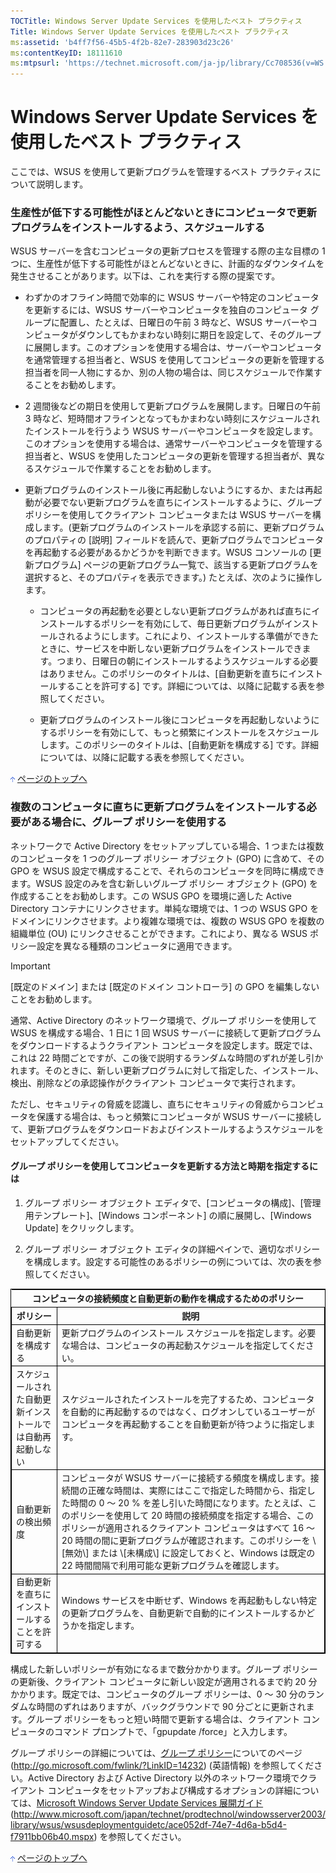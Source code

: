 ```yaml
---
TOCTitle: Windows Server Update Services を使用したベスト プラクティス
Title: Windows Server Update Services を使用したベスト プラクティス
ms:assetid: 'b4ff7f56-45b5-4f2b-82e7-283903d23c26'
ms:contentKeyID: 18111610
ms:mtpsurl: 'https://technet.microsoft.com/ja-jp/library/Cc708536(v=WS.10)'
---
```


Windows Server Update Services を使用したベスト プラクティス
============================================================

ここでは、WSUS を使用して更新プログラムを管理するベスト プラクティスについて説明します。

### 生産性が低下する可能性がほとんどないときにコンピュータで更新プログラムをインストールするよう、スケジュールする

WSUS サーバーを含むコンピュータの更新プロセスを管理する際の主な目標の 1 つに、生産性が低下する可能性がほとんどないときに、計画的なダウンタイムを発生させることがあります。以下は、これを実行する際の提案です。

-   わずかのオフライン時間で効率的に WSUS サーバーや特定のコンピュータを更新するには、WSUS サーバーやコンピュータを独自のコンピュータ グループに配置し、たとえば、日曜日の午前 3 時など、WSUS サーバーやコンピュータがダウンしてもかまわない時刻に期日を設定して、そのグループに展開します。このオプションを使用する場合は、サーバーやコンピュータを通常管理する担当者と、WSUS を使用してコンピュータの更新を管理する担当者を同一人物にするか、別の人物の場合は、同じスケジュールで作業することをお勧めします。

-   2 週間後などの期日を使用して更新プログラムを展開します。日曜日の午前 3 時など、短時間オフラインとなってもかまわない時刻にスケジュールされたインストールを行うよう WSUS サーバーやコンピュータを設定します。このオプションを使用する場合は、通常サーバーやコンピュータを管理する担当者と、WSUS を使用したコンピュータの更新を管理する担当者が、異なるスケジュールで作業することをお勧めします。

-   更新プログラムのインストール後に再起動しないようにするか、または再起動が必要でない更新プログラムを直ちにインストールするように、グループ ポリシーを使用してクライアント コンピュータまたは WSUS サーバーを構成します。(更新プログラムのインストールを承認する前に、更新プログラムのプロパティの \[説明\] フィールドを読んで、更新プログラムでコンピュータを再起動する必要があるかどうかを判断できます。WSUS コンソールの \[更新プログラム\] ページの更新プログラム一覧で、該当する更新プログラムを選択すると、そのプロパティを表示できます。) たとえば、次のように操作します。

    -   コンピュータの再起動を必要としない更新プログラムがあれば直ちにインストールするポリシーを有効にして、毎日更新プログラムがインストールされるようにします。これにより、インストールする準備ができたときに、サービスを中断しない更新プログラムをインストールできます。つまり、日曜日の朝にインストールするようスケジュールする必要はありません。このポリシーのタイトルは、\[自動更新を直ちにインストールすることを許可する\] です。詳細については、以降に記載する表を参照してください。

    -   更新プログラムのインストール後にコンピュータを再起動しないようにするポリシーを有効にして、もっと頻繁にインストールをスケジュールします。このポリシーのタイトルは、\[自動更新を構成する\] です。詳細については、以降に記載する表を参照してください。

![](images/Cc708536.arrow_px_up(ja-jp,WS.10).gif) [ページのトップへ](#ctl00_rs1_eb1_panel1)

### 複数のコンピュータに直ちに更新プログラムをインストールする必要がある場合に、グループ ポリシーを使用する

ネットワークで Active Directory をセットアップしている場合、1 つまたは複数のコンピュータを 1 つのグループ ポリシー オブジェクト (GPO) に含めて、その GPO を WSUS 設定で構成することで、それらのコンピュータを同時に構成できます。WSUS 設定のみを含む新しいグループ ポリシー オブジェクト (GPO) を作成することをお勧めします。この WSUS GPO を環境に適した Active Directory コンテナにリンクさせます。単純な環境では、1 つの WSUS GPO をドメインにリンクさせます。より複雑な環境では、複数の WSUS GPO を複数の組織単位 (OU) にリンクさせることができます。これにより、異なる WSUS ポリシー設定を異なる種類のコンピュータに適用できます。

> [!IMPORTANT]  
> \[既定のドメイン\] または \[既定のドメイン コントローラ\] の GPO を編集しないことをお勧めします。

通常、Active Directory のネットワーク環境で、グループ ポリシーを使用して WSUS を構成する場合、1 日に 1 回 WSUS サーバーに接続して更新プログラムをダウンロードするようクライアント コンピュータを設定します。既定では、これは 22 時間ごとですが、この後で説明するランダムな時間のずれが差し引かれます。そのときに、新しい更新プログラムに対して指定した、インストール、検出、削除などの承認操作がクライアント コンピュータで実行されます。

ただし、セキュリティの脅威を認識し、直ちにセキュリティの脅威からコンピュータを保護する場合は、もっと頻繁にコンピュータが WSUS サーバーに接続して、更新プログラムをダウンロードおよびインストールするようスケジュールをセットアップしてください。

#### グループ ポリシーを使用してコンピュータを更新する方法と時期を指定するには

1.  グループ ポリシー オブジェクト エディタで、\[コンピュータの構成\]、\[管理用テンプレート\]、\[Windows コンポーネント\] の順に展開し、\[Windows Update\] をクリックします。

2.  グループ ポリシー オブジェクト エディタの詳細ペインで、適切なポリシーを構成します。設定する可能性のあるポリシーの例については、次の表を参照してください。

 
<table style="border:1px solid black;">
<tr>
<th colspan="2">
コンピュータの接続頻度と自動更新の動作を構成するためのポリシー
</th>
</tr>
<tr>
<th style="border:1px solid black;" >
ポリシー

</th>
<th style="border:1px solid black;" >
説明

</th>
</tr>
<tr>
<td style="border:1px solid black;">
自動更新を構成する

</td>
<td style="border:1px solid black;">
更新プログラムのインストール スケジュールを指定します。必要な場合は、コンピュータの再起動スケジュールを指定してください。

</td>
</tr>
<tr>
<td style="border:1px solid black;">
スケジュールされた自動更新インストールでは自動再起動しない

</td>
<td style="border:1px solid black;">
スケジュールされたインストールを完了するため、コンピュータを自動的に再起動するのではなく、ログオンしているユーザーがコンピュータを再起動することを自動更新が待つように指定します。

</td>
</tr>
<tr>
<td style="border:1px solid black;">
自動更新の検出頻度

</td>
<td style="border:1px solid black;">
コンピュータが WSUS サーバーに接続する頻度を構成します。接続間の正確な時間は、実際にはここで指定した時間から、指定した時間の 0 ～ 20 % を差し引いた時間になります。たとえば、このポリシーを使用して 20 時間の接続頻度を指定する場合、このポリシーが適用されるクライアント コンピュータはすべて 16 ～ 20 時間の間に更新プログラムが確認されます。このポリシーを \[無効\] または \[未構成\] に設定しておくと、Windows は既定の 22 時間間隔で利用可能な更新プログラムを確認します。

</td>
</tr>
<tr>
<td style="border:1px solid black;">
自動更新を直ちにインストールすることを許可する

</td>
<td style="border:1px solid black;">
Windows サービスを中断せず、Windows を再起動もしない特定の更新プログラムを、自動更新で自動的にインストールするかどうかを指定します。

</td>
</tr>
</table>
 
構成した新しいポリシーが有効になるまで数分かかります。グループ ポリシーの更新後、クライアント コンピュータに新しい設定が適用されるまで約 20 分かかります。既定では、コンピュータのグループ ポリシーは、0 ～ 30 分のランダムな時間のずれはありますが、バックグラウンドで 90 分ごとに更新されます。グループ ポリシーをもっと短い時間で更新する場合は、クライアント コンピュータのコマンド プロンプトで、「gpupdate /force」と入力します。

グループ ポリシーの詳細については、[グループ ポリシー](http://go.microsoft.com/fwlink/?linkid=14232)についてのページ (http://go.microsoft.com/fwlink/?LinkID=14232) (英語情報) を参照してください。Active Directory および Active Directory 以外のネットワーク環境でクライアント コンピュータをセットアップおよび構成するオプションの詳細については、[Microsoft Windows Server Update Services 展開ガイド](http://www.microsoft.com/japan/technet/prodtechnol/windowsserver2003/library/wsus/wsusdeploymentguidetc/ace052df-74e7-4d6a-b5d4-f7911bb06b40.mspx) (http://www.microsoft.com/japan/technet/prodtechnol/windowsserver2003/library/wsus/wsusdeploymentguidetc/ace052df-74e7-4d6a-b5d4-f7911bb06b40.mspx) を参照してください。

![](images/Cc708536.arrow_px_up(ja-jp,WS.10).gif) [ページのトップへ](#ctl00_rs1_eb1_panel1)
